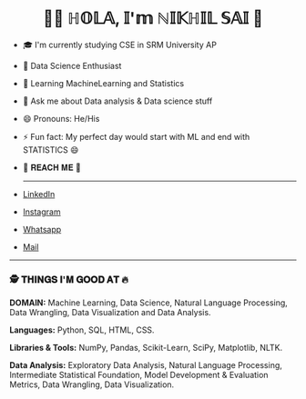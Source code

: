 <h1 align='center'> 🙋‍♂️ ℍ𝕆𝕃𝔸, 𝕀'𝕞 ℕ𝕀𝕂ℍ𝕀𝕃 𝕊𝔸𝕀 👋 </h1>
 
    
- 🎓 I'm currently studying CSE in SRM University AP
- 🌱 Data Science Enthusiast 
- 🤔 Learning MachineLearning and Statistics 
- 💬 Ask me about Data analysis & Data science stuff
- 😄 Pronouns: He/His 
- ⚡ Fun fact: My perfect day would start with ML and end with STATISTICS 😄


- 📱 𝐑𝐄𝐀𝐂𝐇 𝐌𝐄 🤝<html>
    <hr>
    </html>
- [LinkedIn](https://www.linkedin.com/in/nikhil-sai-kanchanapally-077a49206/)
- [Instagram](https://www.instagram.com/_nikhil_nani1432__/)
- [Whatsapp](https://api.whatsapp.com/send/?phone=918897082386&text&app_absent=0)
- [Mail](mailto:nikhilkanchanapalli@gmail.com)
<html>
    <hr>
    </html>
    
<html>
    <h3>🕵 𝐓𝐇𝐈𝐍𝐆𝐒 𝐈'𝐌 𝐆𝐎𝐎𝐃 𝐀𝐓 🔥 </h3>
    </html>
    
  
**DOMAIN:**  Machine Learning, Data Science, Natural Language Processing, Data Wrangling, Data Visualization and Data Analysis.

**Languages:**  Python, SQL, HTML, CSS.

**Libraries & Tools:** NumPy, Pandas, Scikit-Learn, SciPy, Matplotlib, NLTK.

**Data Analysis:** Exploratory Data Analysis, Natural Language Processing, Intermediate Statistical Foundation, Model Development & Evaluation Metrics, Data Wrangling, Data Visualization.


    
